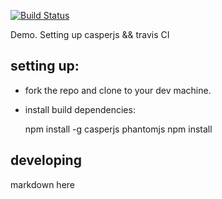 
[![Build Status](https://travis-ci.org/razab/nodejs-test-travis-ci.svg?branch=master)](https://travis-ci.org/razab/nodejs-test-travis-ci)

Demo. Setting up casperjs && travis CI
## setting up:

* fork the repo and clone to your dev machine.
* install build dependencies:


	npm install -g casperjs phantomjs
    npm install

## developing

markdown here
